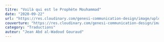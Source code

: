 ```yaml
---
titre: "Voilà qui est le Prophète Mouhammad"
date: "2020-09-22"
url: "https://res.cloudinary.com/genesi-communication-design/image/upload/v1606746742/ihei/PDF/Voil%C3%A0quiestleproph%C3%A8teMouhammad_suqzxs.pdf"
couverture: "https://res.cloudinary.com/genesi-communication-design/image/upload/v1606746806/ihei/couvertures/1601412135_kyvl1t.png"
category: "Traductions"
auteur: "Jean Abd al-Wadoud Gouraud"
---
```

